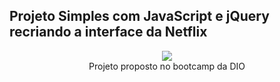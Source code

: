 ## Projeto Simples com JavaScript e jQuery recriando a interface da Netflix
<div align="center">
  <img src="https://user-images.githubusercontent.com/25671369/168925553-eba1a48f-8b02-4af6-af56-e89ae2f65365.gif"/>
<div>
Projeto proposto no bootcamp da DIO
